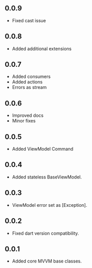 ## 0.0.9

* Fixed cast issue

## 0.0.8

* Added additional extensions

## 0.0.7

* Added consumers
* Added actions
* Errors as stream

## 0.0.6

* Improved docs
* Minor fixes

## 0.0.5

* Added ViewModel Command

## 0.0.4

* Added stateless BaseViewModel.

## 0.0.3

* ViewModel error set as [Exception].

## 0.0.2

* Fixed dart version compatibility.

## 0.0.1

* Added core MVVM base classes.
